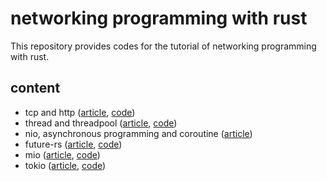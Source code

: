 # networking programming with rust

This repository provides codes for the tutorial of networking programming with rust.

## content

- tcp and http ([article](https://zhuanlan.zhihu.com/p/424265902), [code](./tcp%20and%20http))
- thread and threadpool ([article](https://zhuanlan.zhihu.com/p/424884812), [code](./thread%20and%20threadpool))
- nio, asynchronous programming and coroutine ([article](https://zhuanlan.zhihu.com/p/424911422))
- future-rs ([article](https://zhuanlan.zhihu.com/p/425277229), [code](./future%20and%20future-rs))
- mio ([article](https://zhuanlan.zhihu.com/p/425696404), [code](./mio))
- tokio ([article](), [code](./tokio))

